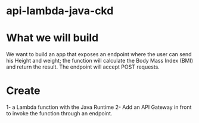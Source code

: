 # api-lambda-java-ckd

# What we will build
We want to build an app that exposes an endpoint where the user can send his Height and weight; the function will calculate the Body Mass Index (BMI) and return the result. The endpoint will accept POST requests.

# Create 
1- a Lambda function with the Java Runtime
2- Add an API Gateway in front to invoke the function through an endpoint.
